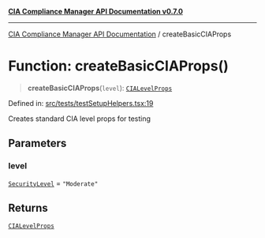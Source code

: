 [**CIA Compliance Manager API Documentation v0.7.0**](../README.md)

***

[CIA Compliance Manager API Documentation](../globals.md) / createBasicCIAProps

# Function: createBasicCIAProps()

> **createBasicCIAProps**(`level`): [`CIALevelProps`](../interfaces/CIALevelProps.md)

Defined in: [src/tests/testSetupHelpers.tsx:19](https://github.com/Hack23/cia-compliance-manager/blob/main/src/tests/testSetupHelpers.tsx#L19)

Creates standard CIA level props for testing

## Parameters

### level

[`SecurityLevel`](../type-aliases/SecurityLevel.md) = `"Moderate"`

## Returns

[`CIALevelProps`](../interfaces/CIALevelProps.md)
